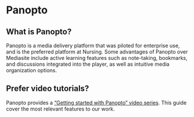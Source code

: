 # Panopto

## What is Panopto?

Panopto is a media delivery platform that was piloted for enterprise use, and is the preferred platform at Nursing. Some advantages of Panopto over Mediasite include active learning features such as note-taking, bookmarks, and discussions integrated into the player, as well as intuitive media organization options.

## Prefer video tutorials?

Panopto provides a [“Getting started with Panopto” video series](https://howtovideos.hosted.panopto.com/Panopto/Pages/Folders/DepartmentHome.aspx?folderID=4b9de7ae-0080-4158-8496-a9ba01692c2e). This guide cover the most relevant features to our work.
